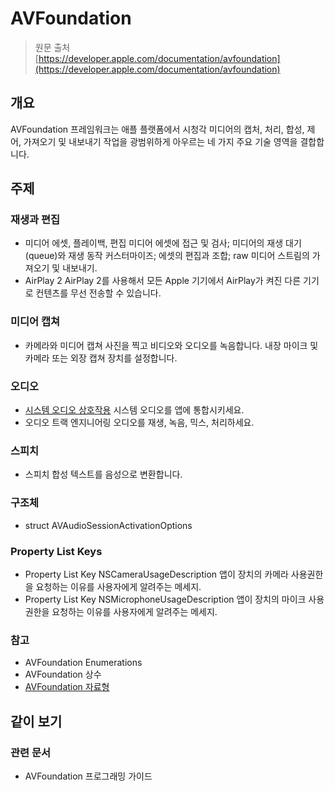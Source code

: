 # AVFoundation

> 원문 출처  
> [https://developer.apple.com/documentation/avfoundation](https://developer.apple.com/documentation/avfoundation)

## 개요

AVFoundation 프레임워크는 애플 플랫폼에서 시청각 미디어의 캡처, 처리, 합성, 제어, 가져오기 및 내보내기 작업을 광범위하게 아우르는 네 가지 주요 기술 영역을 결합합니다.

## 주제

### 재생과 편집

* 미디어 에셋, 플레이백, 편집 미디어 에셋에 접근 및 검사; 미디어의 재생 대기\(queue\)와 재생 동작 커스터마이즈; 에셋의 편집과 조합; raw 미디어 스트림의 가져오기 및 내보내기.
* AirPlay 2 AirPlay 2를 사용해서 모든 Apple 기기에서 AirPlay가 켜진 다른 기기로 컨텐츠를 무선 전송할 수 있습니다.

### 미디어 캡쳐

* 카메라와 미디어 캡쳐 사진을 찍고 비디오와 오디오를 녹음합니다. 내장 마이크 및 카메라 또는 외장 캡쳐 장치를 설정합니다.

### 오디오

* [시스템 오디오 상호작용](system-audio-interaction/) 시스템 오디오를 앱에 통합시키세요.
* 오디오 트랙 엔지니어링 오디오를 재생, 녹음, 믹스, 처리하세요.

### 스피치

* 스피치 합성 텍스트를 음성으로 변환합니다.

### 구조체

* struct AVAudioSessionActivationOptions

### Property List Keys

* Property List Key NSCameraUsageDescription 앱이 장치의 카메라 사용권한을 요청하는 이유를 사용자에게 알려주는 메세지.
* Property List Key NSMicrophoneUsageDescription 앱이 장치의 마이크 사용권한을 요청하는 이유를 사용자에게 알려주는 메세지.

### 참고

* AVFoundation Enumerations
* AVFoundation 상수
* [AVFoundation 자료형](avfoundation/)

## 같이 보기

### 관련 문서

* AVFoundation 프로그래밍 가이드



